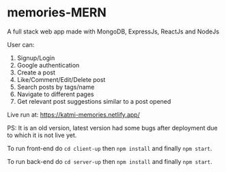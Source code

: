 # memories-MERN
A full stack web app made with MongoDB, ExpressJs, ReactJs and NodeJs

User can:
1. Signup/Login
2. Google authentication
3. Create a post
4. Like/Comment/Edit/Delete post
5. Search posts by tags/name
6. Navigate to different pages 
7. Get relevant post suggestions similar to a post opened

Live run at: https://katmi-memories.netlify.app/

PS: It is an old version, latest version had some bugs after deployment due to which it is not live yet.

To run front-end do `cd client-up` then `npm install` and finally `npm start`.

To run back-end do `cd server-up` then `npm install` and finally `npm start`.
